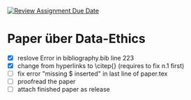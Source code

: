 [![Review Assignment Due Date](https://classroom.github.com/assets/deadline-readme-button-24ddc0f5d75046c5622901739e7c5dd533143b0c8e959d652212380cedb1ea36.svg)](https://classroom.github.com/a/KKdhufHW)
# Paper über Data-Ethics
- [x] reslove Error in bibliography.bib line 223
- [x] change from hyperlinks to \citep{} (requires to fix n.1 first)
- [ ] fix error "missing $ inserted" in last line of paper.tex
- [ ] proofread the paper
- [ ] attach finished paper as release
